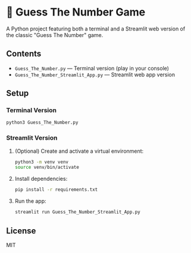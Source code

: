 # 🎯 Guess The Number Game

A Python project featuring both a terminal and a Streamlit web version of the classic "Guess The Number" game.

## Contents

- `Guess_The_Number.py` — Terminal version (play in your console)
- `Guess_The_Number_Streamlit_App.py` — Streamlit web app version

## Setup

### Terminal Version

```bash
python3 Guess_The_Number.py
```

### Streamlit Version

1. (Optional) Create and activate a virtual environment:
    ```bash
    python3 -m venv venv
    source venv/bin/activate
    ```
2. Install dependencies:
    ```bash
    pip install -r requirements.txt
    ```
3. Run the app:
    ```bash
    streamlit run Guess_The_Number_Streamlit_App.py
    ```

## License

MIT